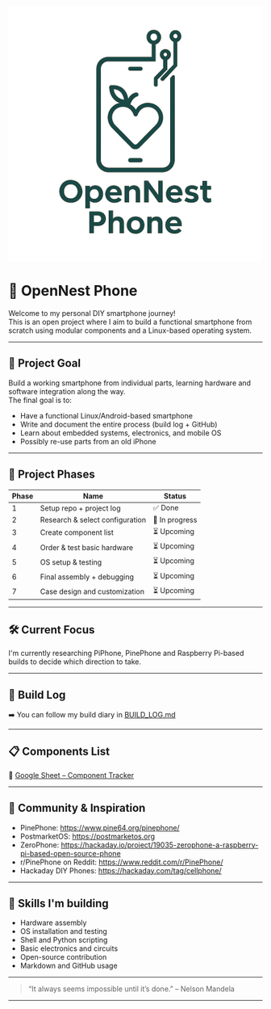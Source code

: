 ![OpenNest Logo](./opennest-logo.png)

# 📱 OpenNest Phone

Welcome to my personal DIY smartphone journey!  
This is an open project where I aim to build a functional smartphone from scratch using modular components and a Linux-based operating system.

---

## 🎯 Project Goal

Build a working smartphone from individual parts, learning hardware and software integration along the way.  
The final goal is to:
- Have a functional Linux/Android-based smartphone
- Write and document the entire process (build log + GitHub)
- Learn about embedded systems, electronics, and mobile OS
- Possibly re-use parts from an old iPhone

---

## 🧩 Project Phases

| Phase | Name                              | Status        |
|-------|-----------------------------------|---------------|
| 1     | Setup repo + project log          | ✅ Done       |
| 2     | Research & select configuration   | 🔄 In progress |
| 3     | Create component list             | ⏳ Upcoming   |
| 4     | Order & test basic hardware       | ⏳ Upcoming   |
| 5     | OS setup & testing                | ⏳ Upcoming   |
| 6     | Final assembly + debugging        | ⏳ Upcoming   |
| 7     | Case design and customization     | ⏳ Upcoming   |

---

## 🛠 Current Focus

I'm currently researching PiPhone, PinePhone and Raspberry Pi-based builds to decide which direction to take.

---

## 📒 Build Log

➡️ You can follow my build diary in [BUILD_LOG.md](./BUILD_LOG.md)

---

## 📋 Components List

🛒 [Google Sheet – Component Tracker](https://docs.google.com/spreadsheets/d/1PMDCcWRCEQZ5AmUdThbVjq17toMNfsq5ATKp4kZCzG8/edit?usp=sharing)

---

## 🤝 Community & Inspiration

- PinePhone: https://www.pine64.org/pinephone/
- PostmarketOS: https://postmarketos.org
- ZeroPhone: https://hackaday.io/project/19035-zerophone-a-raspberry-pi-based-open-source-phone
- r/PinePhone on Reddit: https://www.reddit.com/r/PinePhone/
- Hackaday DIY Phones: https://hackaday.com/tag/cellphone/

---

## 🧠 Skills I'm building

- Hardware assembly
- OS installation and testing
- Shell and Python scripting
- Basic electronics and circuits
- Open-source contribution
- Markdown and GitHub usage

---

> “It always seems impossible until it’s done.” – Nelson Mandela

---
